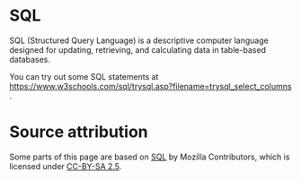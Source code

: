 # SQL
SQL (Structured Query Language) is a descriptive computer language designed for updating, retrieving, and calculating data in table-based databases.

You can try out some SQL statements at https://www.w3schools.com/sql/trysql.asp?filename=trysql_select_columns . 

# Source attribution
Some parts of this page are based on [SQL](https://developer.mozilla.org/en-US/docs/Glossary/SQL) by Mozilla Contributors, which is licensed under [CC-BY-SA 2.5](http://creativecommons.org/licenses/by-sa/2.5/).